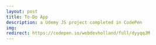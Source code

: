 ```yaml
---
layout: post
title: To-Do App
description: a Udemy JS project completed in CodePen
img:
redirect: https://codepen.io/webdevholland/full/dyyqqJM
---
```

